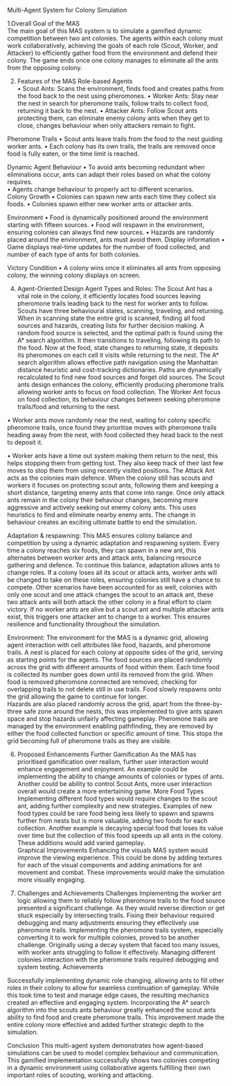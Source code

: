 Multi-Agent System for Colony Simulation 

1.Overall Goal of the MAS  
The main goal of this MAS system is to simulate a gamified dynamic competition 
between two ant colonies. The agents within each colony must work collaboratively, 
achieving the goals of each role (Scout, Worker, and Attacker) to efficiently gather food 
from the environment and defend their colony. The game ends once one colony 
manages to eliminate all the ants from the opposing colony. 

2. Features of the MAS 
Role-based Agents  
• Scout Ants: Scans the environment, finds food and creates paths from the food 
back to the nest using pheromones. 
• Worker Ants: Stay near the nest in search for pheromone trails, follow trails to 
collect food, returning it back to the nest. 
• Attacker Ants: Follow Scout ants protecting them, can eliminate enemy colony 
ants when they get to close, changes behaviour when only attackers remain to 
fight.

Pheromone Trails 
• Scout ants leave trails from the food to the nest guiding worker ants. 
• Each colony has its own trails, the trails are removed once food is fully eaten, or 
  the time limit is reached. 
  
Dynamic Agent Behaviour 
• To avoid ants becoming redundant when eliminations occur, ants can adapt their 
roles based on what the colony requires.  
• Agents change behaviour to properly act to different scenarios.  
Colony Growth 
• Colonies can spawn new ants each time they collect six foods. 
• Colonies spawn either new worker ants or attacker ants. 

Environment 
• Food is dynamically positioned around the environment starting with fifteen 
sources. 
• Food will respawn in the environment, ensuring colonies can always find new 
sources. 
• Hazards are randomly placed around the environment, ants must avoid them. 
Display information 
• Game displays real-time updates for the number of food collected, and number 
of each type of ants for both colonies. 

Victory Condition 
• A colony wins once it eliminates all ants from opposing colony, the winning 
colony displays on screen. 

4. Agent-Oriented Design 
Agent Types and Roles: 
The Scout Ant has a vital role in the colony, it efficiently locates food sources leaving 
pheromone trails leading back to the nest for worker ants to follow. Scouts have three 
behavioural states, scanning, traveling, and returning. When in scanning state the entire 
grid is scanned, finding all food sources and hazards, creating lists for further decision 
making. A random food source is selected, and the optimal path is found using the A* 
search algorithm. It then transitions to traveling, following its path to the food. Now at 
the food, state changes to returning state, it deposits its pheromones on each cell it 
visits while returning to the nest.
The A* search algorithm allows effective path navigation using the Manhattan distance 
heuristic and cost-tracking dictionaries. Paths are dynamically recalculated to find new 
food sources and forget old sources. The Scout ants design enhances the colony, 
efficiently producing pheromone trails allowing worker ants to focus on food collection. 
The Worker Ant focus on food collection, its behaviour changes between seeking 
pheromone trails/food and returning to the nest.

• Worker ants move randomly near the nest, waiting for colony specific 
pheromone trails, once found they prioritise moves with pheromone trails 
heading away from the nest, with food collected they head back to the nest to 
deposit it.  

• Worker ants have a time out system making them return to the nest, this helps 
stopping them from getting lost. They also keep track of their last few moves to 
stop them from using recently visited positions. 
The Attack Ant acts as the colonies main defence. When the colony still has scouts and 
workers it focuses on protecting scout ants, following them and keeping a short 
distance, targeting enemy ants that come into range. Once only attack ants remain in 
the colony their behaviour changes, becoming more aggressive and actively seeking out 
enemy colony ants. This uses heuristics to find and eliminate nearby enemy ants. The 
change in behaviour creates an exciting ultimate battle to end the simulation.  

Adaptation & respawning: 
This MAS ensures colony balance and competition by using a dynamic adaptation and 
respawning system. Every time a colony reaches six foods, they can spawn in a new ant, 
this alternates between worker ants and attack ants, balancing resource gathering and 
defence. To continue this balance, adaptation allows ants to change roles. If a colony 
loses all its scout or attack ants, worker ants will be changed to take on these roles, 
ensuring colonies still have a chance to compete. 
Other scenarios have been accounted for as well, colonies with only one scout and one 
attack changes the scout to an attack ant, these two attack ants will both attack the 
other colony in a final effort to claim victory. If no worker ants are alive but a scout ant 
and multiple attacker ants exist, this triggers one attacker ant to change to a worker. 
This ensures resilience and functionality throughout the simulation. 

Environment: 
The environment for the MAS is a dynamic grid, allowing agent interaction with cell 
attributes like food, hazards, and pheromone trails. A nest is placed for each colony at 
opposite sides of the grid, serving as starting points for the agents. 
The food sources are placed randomly across the grid with different amounts of food 
within them. Each time food is collected its number goes down until its removed from 
the grid. When food is removed pheromone connected are removed, checking for 
overlapping trails to not delete still in use trails. Food slowly respawns onto the grid 
allowing the game to continue for longer.  
Hazards are also placed randomly across the grid, apart from the three-by-three safe 
zone around the nests, this was implemented to give ants spawn space and stop 
hazards unfairly affecting gameplay. 
Pheromone trails are managed by the environment enabling pathfinding, they are 
removed by either the food collected function or specific amount of time. This stops the 
grid becoming full of pheromone trails as they are visible. 

6. Proposed Enhancements 
Further Gamification 
As the MAS has prioritised gamification over realism, further user interaction would 
enhance engagement and enjoyment. An example could be implementing the ability to 
change amounts of colonies or types of ants. Another could be ability to control Scout 
Ants, more user interaction overall would create a more entertaining game. 
More Food Types 
Implementing different food types would require changes to the scout ant, adding 
further complexity and new strategies. Examples of new food types could be rare food 
being less likely to spawn and spawns further from nests but is more valuable, adding 
two foods for each collection. Another example is decaying special food that loses its 
value over time but the collection of this food speeds up all ants in the colony. These 
additions would add varied gameplay.  
Graphical Improvements 
Enhancing the visuals MAS system would improve the viewing experience. This could be 
done by adding textures for each of the visual components and adding animations for 
ant movement and combat. These improvements would make the simulation more 
visually engaging.

8. Challenges and Achievements 
Challenges 
Implementing the worker ant logic allowing them to reliably follow pheromone trails to 
the food source presented a significant challenge. As they would reverse direction or get 
stuck especially by intersecting trails. Fixing their behaviour required debugging and 
many adjustments ensuring they effectively use pheromone trails. 
Implementing the pheromone trails system, especially converting it to work for multiple 
colonies, proved to be another challenge. Originally using a decay system that faced too 
many issues, with worker ants struggling to follow it effectively. Managing different 
colonies interaction with the pheromone trails required debugging and system testing. 
Achievements

Successfully implementing dynamic role changing, allowing ants to fill other roles in 
their colony to allow for seamless continuation of gameplay. While this took time to test 
and manage edge cases, the resulting mechanics created an effective and engaging 
system. 
Incorporating the A* search algorithm into the scouts ants behaviour greatly enhanced 
the scout ants ability to find food and create pheromone trails. This improvement made 
the entire colony more effective and added further strategic depth to the simulation.  

Conclusion 
This multi-agent system demonstrates how agent-based simulations can be used to 
model complex behaviour and communication. This gamified implementation 
successfully shows two colonies competing in a dynamic environment using 
collaborative agents fulfilling their own important roles of scouting, working and 
attacking. 
